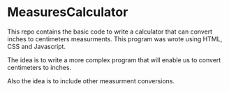 MeasuresCalculator
==================

This repo contains the basic code to write a calculator that can convert inches to centimeters measurments. This program was wrote using HTML, CSS and Javascript.

The idea is to write a more complex program that will enable us to convert centimeters to inches. 

Also the idea is to include other measurment conversions.


